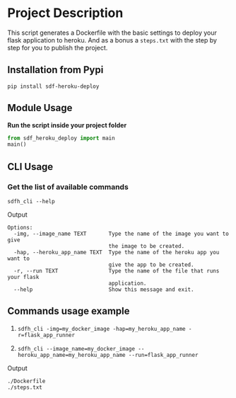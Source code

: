 
# Project Description

This script generates a Dockerfile with the basic settings to deploy your flask application to heroku. And as a bonus a `steps.txt` with the step by step for you to publish the project.

## Installation from Pypi
`pip install sdf-heroku-deploy`

## Module Usage
**Run the script inside your project folder**
```python
from sdf_heroku_deploy import main
main()
```


## CLI Usage

### Get the list of available commands

`sdfh_cli --help`

Output 

```
Options:
  -img, --image_name TEXT       Type the name of the image you want to give   
                                the image to be created.
  -hap, --heroku_app_name TEXT  Type the name of the heroku app you want to   
                                give the app to be created.
  -r, --run TEXT                Type the name of the file that runs your flask
                                application.
  --help                        Show this message and exit.
```
##  Commands usage example

1. `sdfh_cli -img=my_docker_image -hap=my_heroku_app_name -r=flask_app_runner`

2. `sdfh_cli --image_name=my_docker_image --heroku_app_name=my_heroku_app_name --run=flask_app_runner`

Output 
```
./Dockerfile
./steps.txt
```
